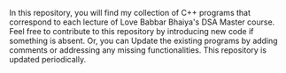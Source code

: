 In this repository, you will find my collection of C++ programs that correspond to each lecture of Love Babbar Bhaiya's DSA Master course. 
Feel free to contribute to this repository by introducing new code if something is absent.
 Or, you can Update the existing programs by adding comments or addressing any missing functionalities.
 This repository is updated periodically.